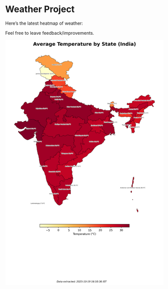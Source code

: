 # Weather Project

Here’s the latest heatmap of weather:

Feel free to leave feedback/improvements.

![India Heatmap](docs/assets/india_heatmap.png?v=F4C027)
